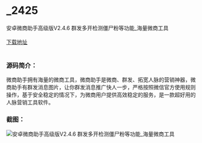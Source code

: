 # _2425
安卓微商助手高级版V2.4.6 群发多开检测僵尸粉等功能_海量微商工具
<br/></br>
[下载地址](https://www.uuid2.com/2425.html "下载地址")
<br/></br>
<h3>源码简介：</h3>
<p>微商助手拥有海量的微商工具，微商助手是微商、群发、拓宽人脉的营销神器，微商助手有群发消息图片，让你群发消息推广快人一步，严格按照微信官方使用规则操作，基于安全稳定的情况下，为微商用户提供高效稳定的服务，是一款超好用的人脉营销工具软件。<p>
<h3>截图：</h3>
<img src="https://www.uuid2.com/wp-content/uploads/img/202107/fe34b4d635.png" alt="安卓微商助手高级版V2.4.6 群发多开检测僵尸粉等功能_海量微商工具">
